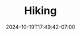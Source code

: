 ---
date: '2024-10-19T17:49:42-07:00'
draft: true
title: Hiking
# featured_image: janis-ringli-UC1pzyJFyvs-unsplash.jpg
# keywords: [Animals, Photos, Cats, Dogs]
menus:
  main:
    name: Hiking
    weight: 20
# list pages require at least one image to be displayed.
---